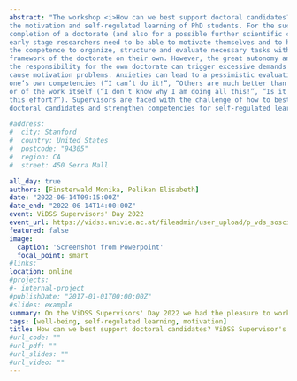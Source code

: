 ```yaml
---
abstract: "The workshop <i>How can we best support doctoral candidates?</i> focuses on
the motivation and self-regulated learning of PhD students. For the successful
completion of a doctorate (and also for a possible further scientific career)
early stage researchers need to be able to motivate themselves and to have
the competence to organize, structure and evaluate necessary tasks within the
framework of the doctorate on their own. However, the great autonomy and
the responsibility for the own doctorate can trigger excessive demands and
cause motivation problems. Anxieties can lead to a pessimistic evaluation of
one’s own competencies (“I can’t do it!”, “Others are much better than I am”)
or of the work itself (“I don’t know why I am doing all this!”, “Is it really worth all
this effort?”). Supervisors are faced with the challenge of how to best motivate
doctoral candidates and strengthen competencies for self-regulated learning."

#address:
#  city: Stanford
#  country: United States
#  postcode: "94305"
#  region: CA
#  street: 450 Serra Mall

all_day: true
authors: [Finsterwald Monika, Pelikan Elisabeth]
date: "2022-06-14T09:15:00Z"
date_end: "2022-06-14T14:00:00Z"
event: ViDSS Supervisors' Day 2022
event_url: https://vidss.univie.ac.at/fileadmin/user_upload/p_vds_sosci/Docs/ViDSS_Supervisors_Day_2022_Programme_A5.pdf
featured: false
image:
  caption: 'Screenshot from Powerpoint'
  focal_point: smart
#links:
location: online
#projects:
#- internal-project
#publishDate: "2017-01-01T00:00:00Z"
#slides: example
summary: On the ViDSS Supervisors' Day 2022 we had the pleasure to work with instructors from various fields of the social sciences on how to best support doctoral candidates. 
tags: [well-being, self-regulated learning, motivation]
title: How can we best support doctoral candidates? ViDSS Supervisor's day 2022
#url_code: ""
#url_pdf: ""
#url_slides: ""
#url_video: ""
---
```


